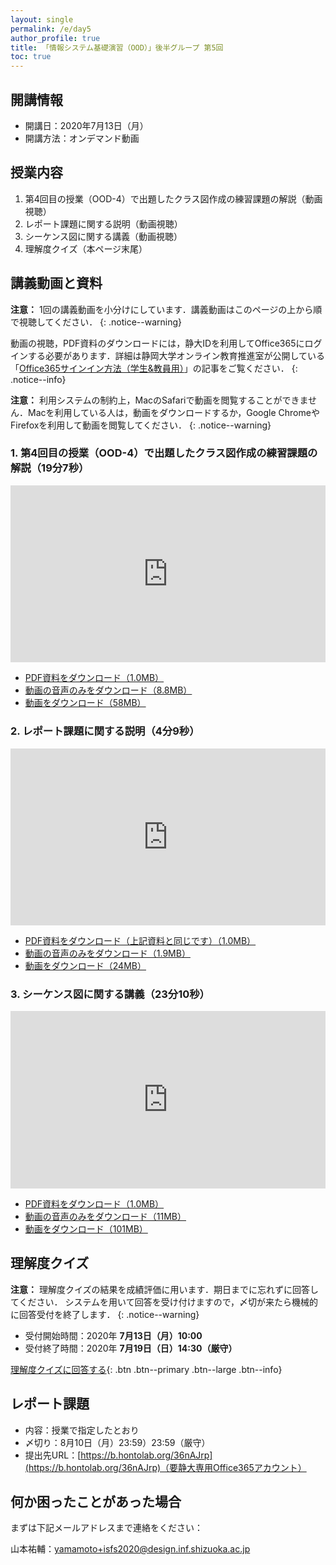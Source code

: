 ```yaml
---
layout: single
permalink: /e/day5
author_profile: true
title: 「情報システム基礎演習（OOD）」後半グループ 第5回
toc: true
---
```


## 開講情報

* 開講日：2020年7月13日（月）
* 開講方法：オンデマンド動画


## 授業内容

1. 第4回目の授業（OOD-4）で出題したクラス図作成の練習課題の解説（動画視聴）
2. レポート課題に関する説明（動画視聴）
3. シーケンス図に関する講義（動画視聴）
4. 理解度クイズ（本ページ末尾）


## 講義動画と資料
**注意：** 1回の講義動画を小分けにしています．講義動画はこのページの上から順で視聴してください．
{: .notice--warning}

動画の視聴，PDF資料のダウンロードには，静大IDを利用してOffice365にログインする必要があります．詳細は静岡大学オンライン教育推進室が公開している「[Office365サインイン方法（学生&教員用）](https://wwp.shizuoka.ac.jp/online-education/office365%e3%82%b5%e3%82%a4%e3%83%b3%e3%82%a4%e3%83%b3%ef%bc%86-ms-stream%e8%a6%96%e8%81%b4%e6%96%b9%e6%b3%95%ef%bc%88%e5%ad%a6%e7%94%9f%e6%95%99%e5%93%a1%e7%94%a8%ef%bc%89/)」の記事をご覧ください．
{: .notice--info}

**注意：** 利用システムの制約上，MacのSafariで動画を閲覧することができません．Macを利用している人は，動画をダウンロードするか，Google ChromeやFirefoxを利用して動画を閲覧してください．
{: .notice--warning}


### 1. 第4回目の授業（OOD-4）で出題したクラス図作成の練習課題の解説（19分7秒）

<div style='max-width: 640px'><div style='position: relative; padding-bottom: 56.25%; height: 0; overflow: hidden;'><iframe width="640" height="360" src="https://web.microsoftstream.com/embed/video/726f1375-dc67-4c80-b0e8-25a3c71f52c6?autoplay=false&amp;showinfo=false" allowfullscreen style="border:none; position: absolute; top: 0; left: 0; right: 0; bottom: 0; height: 100%; max-width: 100%;"></iframe></div></div>

* [PDF資料をダウンロード（1.0MB）](https://scii-my.sharepoint.com/:b:/g/personal/yusuke_yamamoto_cii_shizuoka_ac_jp/EdIOSuicsTtEh_OpSEmIeR8BCvfO5dO0q1-wS6jdc9A3Mg?e=hAz7Ed)
* [動画の音声のみをダウンロード（8.8MB）](https://scii-my.sharepoint.com/:u:/g/personal/yusuke_yamamoto_cii_shizuoka_ac_jp/EfIsUwJ6GidOkA6118ZyIXgBuxsS_-WUQ1Cb2TZr0j7lqA?e=6oj1oh)
* [動画をダウンロード（58MB）](https://scii-my.sharepoint.com/:v:/g/personal/yusuke_yamamoto_cii_shizuoka_ac_jp/EcqVE5ABURdHmvwvsqhVZM8BQxmBZG9zaioAOK-lreLl_g?e=AP8KEZ)


### 2. レポート課題に関する説明（4分9秒）

<div style='max-width: 640px'><div style='position: relative; padding-bottom: 56.25%; height: 0; overflow: hidden;'><iframe width="640" height="360" src="https://web.microsoftstream.com/embed/video/8bb82d37-4122-45cd-84c9-f5012ba38128?autoplay=false&amp;showinfo=false" allowfullscreen style="border:none; position: absolute; top: 0; left: 0; right: 0; bottom: 0; height: 100%; max-width: 100%;"></iframe></div></div>

* [PDF資料をダウンロード（上記資料と同じです）（1.0MB）](https://scii-my.sharepoint.com/:b:/g/personal/yusuke_yamamoto_cii_shizuoka_ac_jp/EdIOSuicsTtEh_OpSEmIeR8BCvfO5dO0q1-wS6jdc9A3Mg?e=hAz7Ed)
* [動画の音声のみをダウンロード（1.9MB）](https://scii-my.sharepoint.com/:u:/g/personal/yusuke_yamamoto_cii_shizuoka_ac_jp/EWRWmDdo4h9LjBPQOF4Wp-oBTNg_kvdIfZAgo8XqvHpy3g?e=ePgbm5)
* [動画をダウンロード（24MB）](https://scii-my.sharepoint.com/:v:/g/personal/yusuke_yamamoto_cii_shizuoka_ac_jp/EezJ1c5XKKlAptOfLj6rdYcB2SCKsvKbSE7NPufggqFCfg?e=EjGsl6)



### 3. シーケンス図に関する講義（23分10秒）

<div style='max-width: 640px'><div style='position: relative; padding-bottom: 56.25%; height: 0; overflow: hidden;'><iframe width="640" height="360" src="https://web.microsoftstream.com/embed/video/ab2c961f-b489-4629-910c-62acea3773ee?autoplay=false&amp;showinfo=false" allowfullscreen style="border:none; position: absolute; top: 0; left: 0; right: 0; bottom: 0; height: 100%; max-width: 100%;"></iframe></div></div>

* [PDF資料をダウンロード（1.0MB）](https://scii-my.sharepoint.com/:b:/g/personal/yusuke_yamamoto_cii_shizuoka_ac_jp/EbBnJkrQADpDoxgv5xKHaC8BtTZFZP78SzeyNRlps1qrWA?e=s5EWli)
* [動画の音声のみをダウンロード（11MB）](https://scii-my.sharepoint.com/:u:/g/personal/yusuke_yamamoto_cii_shizuoka_ac_jp/ESeDP7hJk99NmEDq7b_TQbMBHaZIwpb8U2YmUwss1UVNkg?e=cth1j7)
* [動画をダウンロード（101MB）](https://scii-my.sharepoint.com/:v:/g/personal/yusuke_yamamoto_cii_shizuoka_ac_jp/EUeeke8bEwNHgaTir8wa934Bfu3hFfMrgVg3d4MH5btstA?e=Ze85gT)


## 理解度クイズ

**注意：** 理解度クイズの結果を成績評価に用います．期日までに忘れずに回答してください．
システムを用いて回答を受け付けますので，〆切が来たら機械的に回答受付を終了します．
{: .notice--warning}

* 受付開始時間：2020年 **7月13日（月）10:00**
* 受付終了時間：2020年 **7月19日（日）14:30（厳守）**

[理解度クイズに回答する](https://forms.office.com/Pages/ResponsePage.aspx?id=ANzX4CFG4E-Qsd97G0CzURim94UH6ydFhbxtcbh7_4hURVZLUFNSVVI3SkhCR01IT0JHRDVWSkZNTi4u){: .btn .btn--primary .btn--large .btn--info}


## レポート課題
* 内容：授業で指定したとおり
* 〆切り：8月10日（月）23:59）23:59（厳守）
* 提出先URL：[https://b.hontolab.org/36nAJrp](https://b.hontolab.org/36nAJrp)（要静大専用Office365アカウント）


## 何か困ったことがあった場合
まずは下記メールアドレスまで連絡をください：

山本祐輔：yamamoto+isfs2020@design.inf.shizuoka.ac.jp


